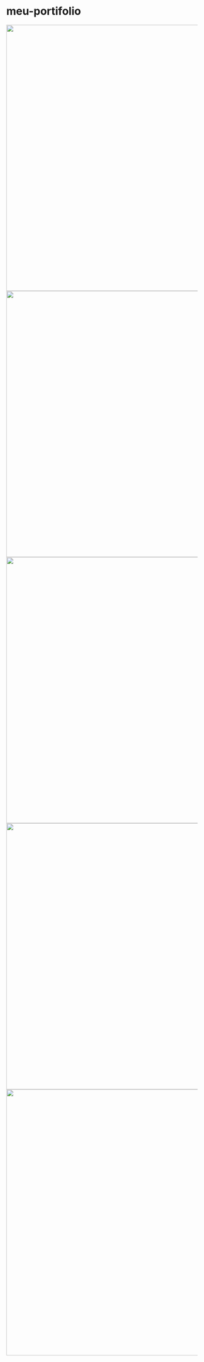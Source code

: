 # meu-portifolio
<div align="center">
<img src="https://user-images.githubusercontent.com/105253015/193740939-11429f12-97ee-4a9d-b938-4fcb746fa363.png" width="700" />
</div>

<div align="center">
<img src="https://user-images.githubusercontent.com/105253015/193741647-86764a5e-b4a8-4e29-9dc8-b5328b90bf9d.png" width="700" />
</div>

<div align="center">
<img src="https://user-images.githubusercontent.com/105253015/193742290-4f9ccc6a-bb0f-40de-8f43-cae6a47dafd8.png" width="700" />
</div>

<div align="center">
<img src="https://user-images.githubusercontent.com/105253015/193742032-0a0fe523-05ae-4b6d-bce4-c9e816437906.png" width="700" />
</div>

<div align="center">
<img src="https://user-images.githubusercontent.com/105253015/193742057-8315a8aa-5f8f-4d83-ad2f-3b28cccdf9dc.png" width="700" />
</div>
